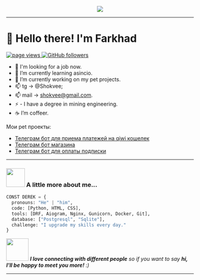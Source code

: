 <p align="center">
    
<img src=https://i.pinimg.com/564x/0b/6a/2f/0b6a2fcab1c7f923254628dd5e91b580.jpg />

</p>

____

<h1 align="left" id="macropower-title">👋 Hello there! I'm Farkhad</h1>
<p align="left">
  <a href="https://github.com/PARTYNEXTDOORS">
    <img src="https://komarev.com/ghpvc/?username=PARTYNEXTDOORS" alt="page views">
  </a>
  <a href="https://github.com/PARTYNEXTDOORS?tab=followers">
    <img alt="GitHub followers" src="https://img.shields.io/github/followers/PARTYNEXTDOORS?color=green&logo=github">
  </a>
</p>





- 🔭 I'm looking for a job now.
- 🌱 I’m currently learning asincio.
- 🔭 I’m currently working on my pet projects.
- 📫 tg -> @Shokvee;
- 📫 mail -> shokvee@gmail.com.
- ⚡ - I have a degree in mining engineering.
- ☕️ I’m coffeer.


Мои pet проекты: 
+ [Телеграм бот для приема платежей на qiwi кошелек](https://github.com/PARTYNEXTDOORS/qiwi_pay_bot)
+ [Телеграм бот магазина](https://github.com/PARTYNEXTDOORS/shop_bot_aiogram)
+ [Телеграм бот для оплаты подписки](https://github.com/PARTYNEXTDOORS/pay_bot_aiogram)

____

### <img src="https://media.giphy.com/media/VgCDAzcKvsR6OM0uWg/giphy.gif" width="50"> A little more about me...  

```python
CONST DEREK = {
  pronouns: "He" | "him",
  code: [Python, HTML, CSS],
  tools: [DRF, Aiogram, Nginx, Gunicorn, Docker, Git],
  database: ["Postgresql", "Sqlite"],
  challenge: "I upgrade my skills every day."
}
```

<img src="https://media.giphy.com/media/LnQjpWaON8nhr21vNW/giphy.gif" width="60"> <em><b>I love connecting with different people</b> so if you want to say <b>hi, I'll be happy to meet you more!</b> :)</em>

____
